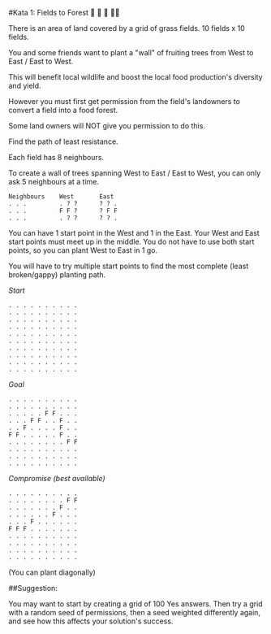 #Kata 1: Fields to Forest :deciduous_tree: :deciduous_tree: :deciduous_tree: :deciduous_tree::deciduous_tree:

There is an area of land covered by a grid of grass fields. 10 fields x 10 fields.

You and some friends want to plant a "wall" of fruiting trees from West to East / East to West.

This will benefit local wildlife and boost the local food production's diversity and yield.

However you must first get permission from the field's landowners to convert a field into a food forest.

Some land owners will NOT give you permission to do this.

Find the path of least resistance.

Each field has 8 neighbours.

To create a wall of trees spanning West to East / East to West, you can only ask 5 neighbours at a time.

```
Neighbours    West       East     
. . .         . ? ?      ? ? .
. . .         F F ?      ? F F
. . .         . ? ?      ? ? .
```

You can have 1 start point in the West and 1 in the East.
Your West and East start points must meet up in the middle.
You do not have to use both start points, so you can plant West to East in 1 go.

You will have to try multiple start points to find the most complete (least broken/gappy) planting path.

*Start*
```
. . . . . . . . . . 
. . . . . . . . . . 
. . . . . . . . . . 
. . . . . . . . . . 
. . . . . . . . . . 
. . . . . . . . . . 
. . . . . . . . . . 
. . . . . . . . . . 
. . . . . . . . . . 
. . . . . . . . . . 
```

*Goal*
```
. . . . . . . . . . 
. . . . . . . . . . 
. . . . . F F . . .
. . . F F . . F . .
. . F . . . . F . .
F F . . . . . F . .
. . . . . . . . F F
. . . . . . . . . . 
. . . . . . . . . . 
. . . . . . . . . . 

```

*Compromise (best available)*
```
. . . . . . . . . . 
. . . . . . . . F F 
. . . . . . . F . . 
. . . . . . F . . . 
. . . F . . . . . . 
F F F . . . . . . . 
. . . . . . . . . . 
. . . . . . . . . . 
. . . . . . . . . . 
. . . . . . . . . . 

```

(You can plant diagonally)

##Suggestion:

You may want to start by creating a grid of 100 Yes answers. 
Then try a grid with a random seed of permissions, then a seed weighted differently again, and see how this affects your solution's success.




